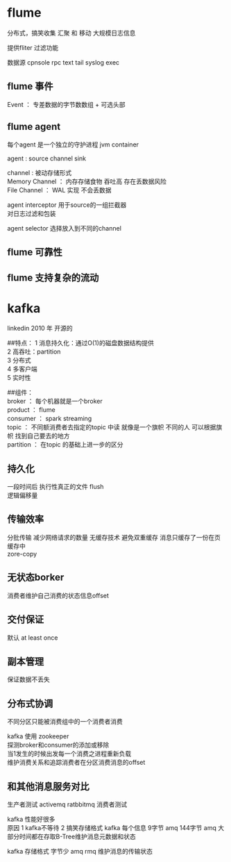 # flume

分布式，搞笑收集 汇聚 和 移动  大规模日志信息  

提供fliter 过滤功能  

数据源 cpnsole rpc text tail syslog exec  


## flume 事件
 Event ： 专差数据的字节数数组 + 可选头部  
 

## flume agent 
每个agent 是一个独立的守护进程 jvm container  

agent  : source channel sink    

channel : 被动存储形式   
Memory Channel ： 内存存储食物 吞吐高 存在丢数据风险  
File Channel ： WAL 实现 不会丢数据 


agent interceptor   用于source的一组拦截器  
对日志过滤和包装  

agent selector 选择放入到不同的channel  

## flume 可靠性  

## flume 支持复杂的流动  








# kafka
linkedin 2010 年 开源的

##特点： 
1 消息持久化：通过O(1)的磁盘数据结构提供  
2 高吞吐：partition  
3 分布式   
4 多客户端  
5 实时性  

##组件：  
broker ： 每个机器就是一个broker  
product ： flume    
consumer  ： spark streaming  
topic  ： 不同额消费者去指定的topic 中读 就像是一个旗帜  不同的人 可以根据旗帜 找到自己要去的地方    
partition ： 在topic 的基础上进一步的区分   




## 持久化
一段时间后 执行性真正的文件 flush  
逻辑偏移量  

## 传输效率
分批传输 减少网络请求的数量 
无缓存技术 避免双重缓存 消息只缓存了一份在页缓存中  
zore-copy 

## 无状态borker
消费者维护自己消费的状态信息offset  

## 交付保证
默认 at least once  


## 副本管理  
保证数据不丢失   

## 分布式协调  
不同分区只能被消费组中的一个消费者消费  

kafka 使用 zookeeper   
探测broker和consumer的添加或移除  
当1发生的时候出发每一个消费之进程重新负载  
维护消费关系和追踪消费者在分区消费消息的offset   


## 和其他消息服务对比 
生产者测试  activemq ratbbitmq 
消费者测试  

kafka 性能好很多  
原因 1 kafka不等待 2 搞笑存储格式 kafka 每个信息 9字节 amq 144字节 amq 大部分时间都在存取B-Tree维护消息元数据和状态   

kafka 存储格式 字节少  amq rmq 维护消息的传输状态 






















